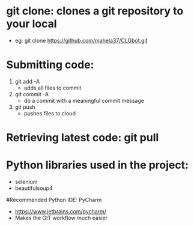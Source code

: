 # git clone: clones a git repository to your local 
- eg: git clone https://github.com/mahela37/CLGbot.git

# Submitting code:

1. git add -A
    - adds all files to commit
2. git commit -A    
    - do a commit with a meaningful commit message
3. git push     
    - pushes files to cloud

# Retrieving latest code: git pull

# Python libraries used in the project: 
- selenium 
- beautifulsoup4

#Recommended Python IDE: PyCharm
- https://www.jetbrains.com/pycharm/
- Makes the GIT workflow much easier